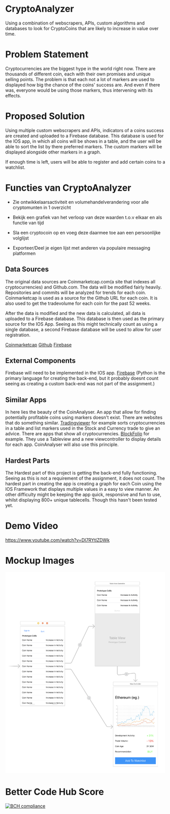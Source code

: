 # CryptoAnalyzer
Using a combination of webscrapers, APIs, custom algorithms and databases to look for CryptoCoins that are likely to increase in value over time.

# Problem Statement
Cryptocurrencies are the biggest hype in the world right now. There are thousands of different coin, each with their own promises and unique selling points. The problem is that each not a lot of markers are used to displayed how big the chance of the coins' success are. And even if there was, everyone would be using those markers, thus intervening with its effects.

# Proposed Solution
Using multiple custom webscrapers and APIs, indicators of a coins success are created and uploaded to a Firebase database. This database is used for the IOS app, in which all coins will be shows in a table, and the user will be able to sort the list by there preferred markers. The custom markers will be displayed alongside other markers in a graph. 

If enough time is left, users will be able to register and add certain coins to a watchlist. 

# Functies van CryptoAnalyzer

- Zie ontwikkelaarsactiviteit en volumehandelverandering voor alle cryptomunten in 1 overzicht

- Bekijk een grafiek van het verloop van deze waarden t.o.v elkaar en als functie van tijd

- Sla een cryptocoin op en voeg deze daarmee toe aan een persoonlijke volglijst

- Exporteer/Deel je eigen lijst met anderen via populaire messaging platformen

## Data Sources
The original data sources are Coinmarketcap.com(a site that indexes all cryptocurrencies) and Github.com.
The data will be modified fairly heavily. Repositories and commits will be analyzed for trends for each coin. Coinmarketcap is used as a source for the Github URL for each coin. It is also used to get the tradevolume for each coin for the past 52 weeks.

After the data is modified and the new data is calculated, all data is uploaded to a Firebase database. This database is then used as the primary source for the IOS App. Seeing as this might technically count as using a single database, a second Firebase database will be used to allow for user registration. 

[Coinmarketcap](www.coinmarketcap.com/)
[Github](www.github.com/)
[Firebase](firebase.google.com/)

## External Components
Firebase will need to be implemented in the IOS app. [Firebase](firebase.google.com/)
(Python is the primary language for creating the back-end, but it probably doesnt count seeing as creating a custom back-end was not part of the assignment.)

## Similar Apps
In here lies the beauty of the CoinAnalyser. An app that allow for finding potentially profitable coins using markers doesn't exist. There are websites that do something similar. [Tradingviewer](https://www.tradingview.com/markets/cryptocurrencies/quotes-all/) for example sorts cryptocurrencies in a table and list markers used in the Stock and Currency trade to give an advice. There are apps that show all cryptocurrencies. [BlockFolio](https://www.blockfolio.com/) for example. They use a Tableview and a new viewcontroller to display details for each app. CoinAnalyser will also use this principle. 

## Hardest Parts
The Hardest part of this project is getting the back-end fully functioning. Seeing as this is not a requirement of the assignment, it does not count. The hardest part in creating the app is creating a graph for each Coin using the IOS Framework that displays multiple values in a easy to view manner. An other difficulty might be keeping the app quick, responsive and fun to use, whilst displaying 800+ unique tablecells. Though this hasn't been tested yet. 

# Demo Video
https://www.youtube.com/watch?v=DI7RYtlZDWk

# Mockup Images
![Alt text](https://github.com/swcloud1/CryptoAnalyzer/blob/master/screenshot.png "Optional title")

# Better Code Hub Score
[![BCH compliance](https://bettercodehub.com/edge/badge/swcloud1/CoinAnalyser?branch=master)](https://bettercodehub.com/)
